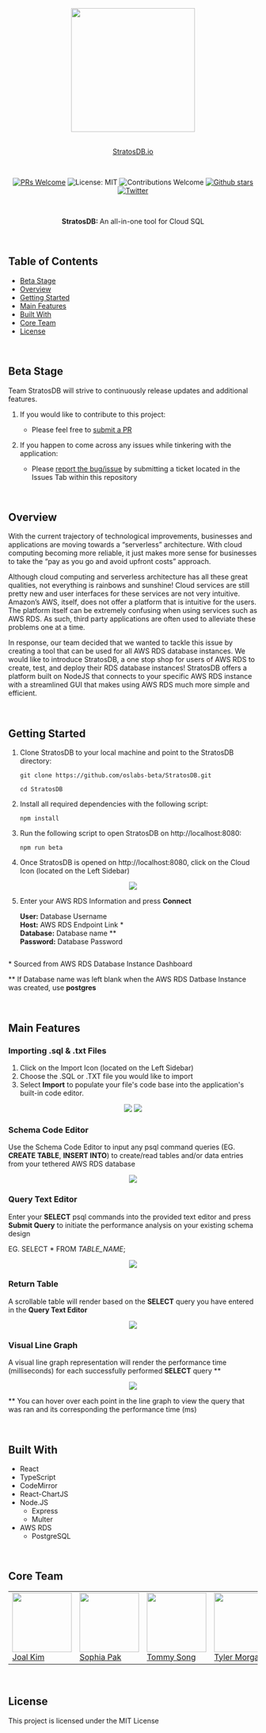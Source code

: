 <div align="center">

<img src="./client/assets/images/stratosdb_logo_black.png" width=250px>

<br>

<br>

<a href="https://stratosdb.io">StratosDB.io</a>

<br>

[![PRs Welcome](https://img.shields.io/badge/PRs-welcome-brightgreen.svg)](https://github.com/oslabs-beta/StratosDB)
![License: MIT](https://img.shields.io/badge/License-MIT-orange.svg)
![Contributions Welcome](https://img.shields.io/badge/Contributions-welcome-blue.svg)
[![Github stars](https://img.shields.io/github/stars/oslabs-beta/StratosDB?style=social)](https://github.com/oslabs-beta/StratosDB)
[![Twitter](https://img.shields.io/twitter/url?style=social&url=https%3A%2F%2Ftwitter.com%2Fteamstratosdb)](https://twitter.com/TeamStratosDB)

<br>

<p><b>StratosDB: </b>An all-in-one tool for Cloud SQL</p>

</div>

<br>

## Table of Contents

- <a href="https://github.com/oslabs-beta/StratosDB#beta-stage">Beta Stage</a>
- <a href="https://github.com/oslabs-beta/StratosDB#overview">Overview</a>
- <a href="https://github.com/oslabs-beta/StratosDB#getting-started">Getting Started</a>
- <a href="https://github.com/oslabs-beta/StratosDB#main-features">Main Features</a>
- <a href="https://github.com/oslabs-beta/StratosDB#built-with">Built With</a>
- <a href="https://github.com/oslabs-beta/StratosDB#core-team">Core Team</a>
- <a href="https://github.com/oslabs-beta/StratosDB#license">License</a>

<br>

## Beta Stage

Team StratosDB will strive to continuously release updates and additional features.

1. If you would like to contribute to this project:

   - Please feel free to <a href="https://github.com/oslabs-beta/StratosDB/pulls">submit a PR</a>

2. If you happen to come across any issues while tinkering with the application:
   - Please <a href="https://github.com/oslabs-beta/StratosDB/issues">report the bug/issue</a> by submitting a ticket located in the Issues Tab within this repository

<br>

## Overview

With the current trajectory of technological improvements, businesses and applications are moving towards a “serverless” architecture. With cloud computing becoming more reliable, it just makes more sense for businesses to take the “pay as you go and avoid upfront costs” approach.

Although cloud computing and serverless architecture has all these great qualities, not everything is rainbows and sunshine! Cloud services are still pretty new and user interfaces for these services are not very intuitive. Amazon’s AWS, itself, does not offer a platform that is intuitive for the users. The platform itself can be extremely confusing when using services such as AWS RDS. As such, third party applications are often used to alleviate these problems one at a time.

In response, our team decided that we wanted to tackle this issue by creating a tool that can be used for all AWS RDS database instances. We would like to introduce StratosDB, a one stop shop for users of AWS RDS to create, test, and deploy their RDS database instances! StratosDB offers a platform built on NodeJS that connects to your specific AWS RDS instance with a streamlined GUI that makes using AWS RDS much more simple and efficient.

<br>

## Getting Started

1.  Clone StratosDB to your local machine and point to the StratosDB directory:

        git clone https://github.com/oslabs-beta/StratosDB.git

        cd StratosDB

2.  Install all required dependencies with the following script:

        npm install

3.  Run the following script to open StratosDB on http://localhost:8080:

        npm run beta

4.  Once StratosDB is opened on http://localhost:8080, click on the Cloud Icon (located on the Left Sidebar)
<center>
	<img
		src="./client/assets/images/info-modal-cloud-icon.jpg"
	/>
</center>

5.  Enter your AWS RDS Information and press <strong>Connect</strong>

    <strong>User:</strong> Database Username
    <br />
    <strong>Host:</strong> AWS RDS Endpoint Link \*
    <br />
    <strong>Database:</strong> Database name \*\*
    <br />
    <strong>Password:</strong> Database Password

<center>
	<img
		src="./client/assets/images/info-modal-cloud-modal.jpg"
		alt=""
	/>
</center>

\* Sourced from AWS RDS Database Instance Dashboard

\*\* If Database name was left blank when the AWS RDS Datbase Instance was created, use <strong>postgres</strong>

<br>

## Main Features

### Importing .sql & .txt Files

1.  Click on the Import Icon (located on the Left Sidebar)
2.  Choose the .SQL or .TXT file you would like to import
3.  Select <strong>Import</strong> to populate your file's code base into the application's built-in code editor.

<center>
<img
	src="./client/assets/images/info-modal-upload-icon.jpg"
/>
	<img
		src="./client/assets/images/info-modal-upload-modal.jpg"
	/>
</center>

### Schema Code Editor

Use the Schema Code Editor to input any psql command queries (EG. <strong>CREATE TABLE</strong>, <strong>INSERT INTO</strong>) to create/read tables
and/or data entries from your tethered AWS RDS database

<center>
	<img
		src="./client/assets/images/info-modal-code-editor.jpg"
	/>
</center>

### Query Text Editor

Enter your <strong>SELECT</strong> psql commands into the provided
text editor and press <strong>Submit Query</strong> to initiate the
performance analysis on your existing schema design

EG. SELECT \* FROM <em>TABLE_NAME</em>;

<center>
<img
	src="./client/assets/images/info-modal-query-text-area.jpg"
/>
</center>

### Return Table

A scrollable table will render based on the <strong>SELECT</strong> query you have entered in the <strong>Query Text Editor</strong>

<center>
<img
	src="./client/assets/images/info-modal-returned-table.jpg"
/>
</center>

### Visual Line Graph

A visual line graph representation will render the performance time
(milliseconds) for each successfully performed <strong>SELECT</strong> query \*\*

<center>
	<img
		src="./client/assets/images/info-modal-line-graph.jpg"
	/>
</center>

\*\* You can hover over each point in the line graph to view the query
that was ran and its corresponding the performance time (ms)

<br>

## Built With

- React
- TypeScript
- CodeMirror
- React-ChartJS
- Node.JS
  - Express
  - Multer
- AWS RDS
  - PostgreSQL

<br>

## Core Team

<div>
<table>
<tr>
<td>
<a href="https://github.com/joalk"><img src="./client/assets/images/joalk.png" width="120px"/></a>
<br>
<a href="https://github.com/joalk">Joal Kim</a>
</td>
<td >
<a href="https://github.com/sophiapak"><img src="./client/assets/images/sophiapak.png" width="120px"/></a>
<br>
<a href="https://github.com/sophiapak">Sophia Pak</a>
</td>
<td>
<a href="https://github.com/tysong24"><img src="./client/assets/images/tysong24.png" width="120px"/></a>
<br>
<a href="https://github.com/tysong24">Tommy Song</a>
</td>
<td>
<a href="https://github.com/morgan562"><img src="./client/assets/images/morgan562.png" width="120px"/></a>
<br>
<a href="https://github.com/morgan562">Tyler Morgan</a>
</td>
</tr>
</table>
</div>

<br>

## License

This project is licensed under the MIT License
